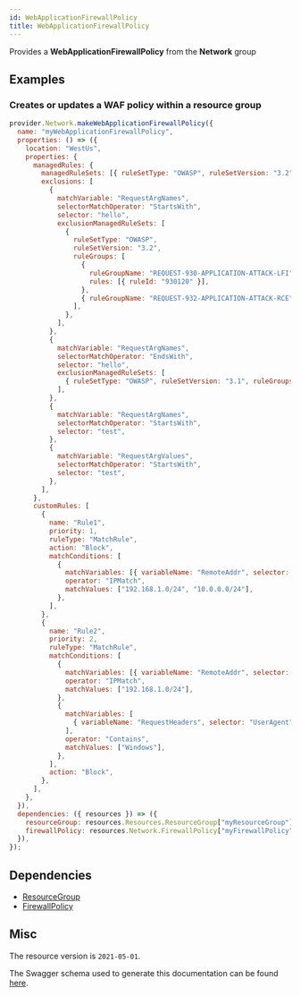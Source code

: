 ```yaml
---
id: WebApplicationFirewallPolicy
title: WebApplicationFirewallPolicy
---
```

Provides a **WebApplicationFirewallPolicy** from the **Network** group
## Examples
### Creates or updates a WAF policy within a resource group
```js
provider.Network.makeWebApplicationFirewallPolicy({
  name: "myWebApplicationFirewallPolicy",
  properties: () => ({
    location: "WestUs",
    properties: {
      managedRules: {
        managedRuleSets: [{ ruleSetType: "OWASP", ruleSetVersion: "3.2" }],
        exclusions: [
          {
            matchVariable: "RequestArgNames",
            selectorMatchOperator: "StartsWith",
            selector: "hello",
            exclusionManagedRuleSets: [
              {
                ruleSetType: "OWASP",
                ruleSetVersion: "3.2",
                ruleGroups: [
                  {
                    ruleGroupName: "REQUEST-930-APPLICATION-ATTACK-LFI",
                    rules: [{ ruleId: "930120" }],
                  },
                  { ruleGroupName: "REQUEST-932-APPLICATION-ATTACK-RCE" },
                ],
              },
            ],
          },
          {
            matchVariable: "RequestArgNames",
            selectorMatchOperator: "EndsWith",
            selector: "hello",
            exclusionManagedRuleSets: [
              { ruleSetType: "OWASP", ruleSetVersion: "3.1", ruleGroups: [] },
            ],
          },
          {
            matchVariable: "RequestArgNames",
            selectorMatchOperator: "StartsWith",
            selector: "test",
          },
          {
            matchVariable: "RequestArgValues",
            selectorMatchOperator: "StartsWith",
            selector: "test",
          },
        ],
      },
      customRules: [
        {
          name: "Rule1",
          priority: 1,
          ruleType: "MatchRule",
          action: "Block",
          matchConditions: [
            {
              matchVariables: [{ variableName: "RemoteAddr", selector: null }],
              operator: "IPMatch",
              matchValues: ["192.168.1.0/24", "10.0.0.0/24"],
            },
          ],
        },
        {
          name: "Rule2",
          priority: 2,
          ruleType: "MatchRule",
          matchConditions: [
            {
              matchVariables: [{ variableName: "RemoteAddr", selector: null }],
              operator: "IPMatch",
              matchValues: ["192.168.1.0/24"],
            },
            {
              matchVariables: [
                { variableName: "RequestHeaders", selector: "UserAgent" },
              ],
              operator: "Contains",
              matchValues: ["Windows"],
            },
          ],
          action: "Block",
        },
      ],
    },
  }),
  dependencies: ({ resources }) => ({
    resourceGroup: resources.Resources.ResourceGroup["myResourceGroup"],
    firewallPolicy: resources.Network.FirewallPolicy["myFirewallPolicy"],
  }),
});

```
## Dependencies
- [ResourceGroup](../Resources/ResourceGroup.md)
- [FirewallPolicy](../Network/FirewallPolicy.md)
## Misc
The resource version is `2021-05-01`.

The Swagger schema used to generate this documentation can be found [here](https://github.com/Azure/azure-rest-api-specs/tree/main/specification/network/resource-manager/Microsoft.Network/stable/2021-05-01/webapplicationfirewall.json).
